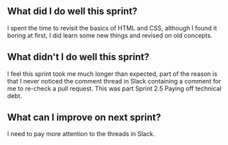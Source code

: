 ## What did I do well this sprint?
I spent the time to revisit the basics of HTML and CSS, although I found it boring at first, I did learn some new things and revised on old concepts.


## What didn't I do well this sprint?
I feel this sprint took me much longer than expected, part of the reason is that I never noticed the comment thread in Slack containing a comment for me to re-check a pull request. This was part Sprint 2.5 Paying off technical debt.


## What can I improve on next sprint? 
I need to pay more attention to the threads in Slack.